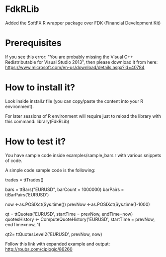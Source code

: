 # FdkRLib
Added the SoftFX R wrapper package over FDK (Financial Development Kit)

# Prerequisites
If you see this error: "You are probably missing the Visual C++ Redistributable for Visual Studio 2013", then please download it from here:
https://www.microsoft.com/en-us/download/details.aspx?id=40784

# How to install it?
Look inside install.r file (you can copy/paste the content into your R environment).

For later sessions of R environment will require just to reload the library with this command:
library(FdkRLib)

# How to test it?
You have sample code inside examples/sample_bars.r with various snippets of code. 

A simple code sample code is the following:

trades = ttTrades()

bars = ttBars("EURUSD", barCount = 1000000)
barPairs = ttBarPairs('EURUSD')

now <-as.POSIXct(Sys.time())
prevNow <-as.POSIXct(Sys.time()-1000)

qt = ttQuotes('EURUSD', startTime = prevNow, endTime=now)
quotesHistory <- ComputeQuoteHistory('EURUSD', startTime = prevNow, endTime=now, 1)

qt2= ttQuotesLevel2('EURUSD', prevNow, now)

Follow this link with expanded example and output:
http://rpubs.com/ciplogic/86260



